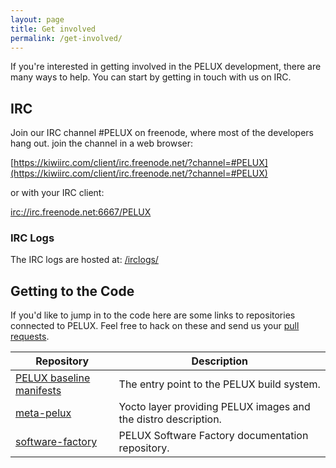 ```yaml
---
layout: page
title: Get involved
permalink: /get-involved/
---
```


If you're interested in getting involved in the PELUX development, there are
many ways to help. You can start by getting in touch with us on IRC.

## IRC

Join our IRC channel #PELUX on freenode, where most of the developers hang out.
join the channel in a web browser:

[https://kiwiirc.com/client/irc.freenode.net/?channel=#PELUX](https://kiwiirc.com/client/irc.freenode.net/?channel=#PELUX)

or with your IRC client:

[irc://irc.freenode.net:6667/PELUX](irc://irc.freenode.net:6667/PELUX)

### IRC Logs

The IRC logs are hosted at: [/irclogs/](/irclogs/)

## Getting to the Code

If you'd like to jump in to the code here are some links to repositories
connected to PELUX. Feel free to hack on these and send us your [pull
requests](https://help.github.com/articles/about-pull-requests/).

<table>
    <thead>
        <tr>
            <th>Repository</th>
            <th>Description</th>
        </tr>
    </thead>
    <tbody>
        <tr>
            <td>
                <a href="https://github.com/Pelagicore/pelux-manifests">PELUX baseline manifests</a>
            </td>
            <td>
                The entry point to the PELUX build system.
            </td>
        </tr>
	<tr>
            <td>
                <a href="https://github.com/Pelagicore/meta-pelux">meta-pelux</a>
            </td>
            <td>
                Yocto layer providing PELUX images and the distro description.
            </td>
        </tr>
        <tr>
            <td>
                <a href="https://github.com/Pelagicore/software-factory">software-factory</a>
            </td>
            <td>
                PELUX Software Factory documentation repository.
            </td>
        </tr>
    </tbody>
</table>

